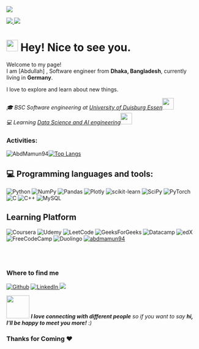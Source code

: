 ![](https://visitor-badge.glitch.me/badge?page_id=AbdMamun94.AbdMamun94) </a>

  <a href="https://github.com/AbdMamun94?tab=repositories"><img src="https://badges.pufler.dev/repos/AbdMamun94?style=flat-square&color=black&logo=github">
   <a href="https://github.com/AbdMamun94"><img src="https://img.shields.io/github/followers/AbdMamun94?style=social"></a>
</p>

<h1><img src="https://emojis.slackmojis.com/emojis/images/1531849430/4246/blob-sunglasses.gif?1531849430" width="30"/> Hey! Nice to see you.</h1>



<p>Welcome to my page! </br> I am [Abdullah] , Software engineer from <b>Dhaka, Bangladesh</b>, currently living in  <b> Germany</b>.</p>

I love to explore and learn about new things.</p>



<p><em>🎓 BSC Software engineering at <a href="http://www.unb.br"> University of Duisburg Essen</a><img src="https://media.giphy.com/media/fYSnHlufseco8Fh93Z/giphy.gif" width="30"></br>💻 Learning <a href="https://www.thoughtworks.com">Data Science and AI engineering</a /a><img src="https://media.giphy.com/media/WUlplcMpOCEmTGBtBW/giphy.gif" width="30"> 
</em></p>




### Activities:

<img src="https://github-readme-stats.vercel.app/api?username=AbdMamun94&show_icons=true&theme=great-gatsby" alt="AbdMamun94" />[![Top Langs](https://github-readme-stats.vercel.app/api/top-langs/?username=AbdMamun94&layout=compact)](https://github.com/anuraghazra/github-readme-stats)





## :computer: Programming languages and tools: 

![Python](https://img.shields.io/badge/python-3670A0?style=for-the-badge&logo=python&logoColor=ffdd54)
![NumPy](https://img.shields.io/badge/numpy-%23013243.svg?style=for-the-badge&logo=numpy&logoColor=white)
![Pandas](https://img.shields.io/badge/pandas-%23150458.svg?style=for-the-badge&logo=pandas&logoColor=white)
![Plotly](https://img.shields.io/badge/Plotly-%233F4F75.svg?style=for-the-badge&logo=plotly&logoColor=white)
![scikit-learn](https://img.shields.io/badge/scikit--learn-%23F7931E.svg?style=for-the-badge&logo=scikit-learn&logoColor=white)
![SciPy](https://img.shields.io/badge/SciPy-%230C55A5.svg?style=for-the-badge&logo=scipy&logoColor=%white)
![PyTorch](https://img.shields.io/badge/PyTorch-%23EE4C2C.svg?style=for-the-badge&logo=PyTorch&logoColor=white)
![C](https://img.shields.io/badge/c-%2300599C.svg?style=for-the-badge&logo=c&logoColor=white)
![C++](https://img.shields.io/badge/c++-%2300599C.svg?style=for-the-badge&logo=c%2B%2B&logoColor=white)
![MySQL](https://img.shields.io/badge/mysql-%2300f.svg?style=for-the-badge&logo=mysql&logoColor=white)



## Learning Platform

![Coursera](https://img.shields.io/badge/Coursera-%230056D2.svg?style=for-the-badge&logo=Coursera&logoColor=white)
![Udemy](https://img.shields.io/badge/Udemy-A435F0?style=for-the-badge&logo=Udemy&logoColor=white)
![LeetCode](https://img.shields.io/badge/LeetCode-000000?style=for-the-badge&logo=LeetCode&logoColor=#d16c06)
![GeeksForGeeks](https://img.shields.io/badge/GeeksforGeeks-gray?style=for-the-badge&logo=geeksforgeeks&logoColor=35914c)
![Datacamp](https://img.shields.io/badge/Datacamp-05192D?style=for-the-badge&logo=datacamp&logoColor=03E860)
![edX](https://img.shields.io/badge/edX-%2302262B.svg?style=for-the-badge&logo=edX&logoColor=white)
![FreeCodeCamp](https://img.shields.io/badge/Freecodecamp-%23123.svg?&style=for-the-badge&logo=freecodecamp&logoColor=green)
![Duolingo](https://img.shields.io/badge/Duolingo-%234DC730.svg?style=for-the-badge&logo=Duolingo&logoColor=white)
 <a href="https://kaggle.com/abdmamun94" target="blank"><img src="https://img.shields.io/badge/KAGGLE-20BEFF?&style=for-the-badge&logo=kaggle&logoColor=white" alt="abdmamun94"  /></a>

<br />
<br />

<h3>Where to find me</h3>
<p><a href="https://github.com/AbdMamun94" target="_blank"><img alt="Github" src="https://img.shields.io/badge/GitHub-%2312100E.svg?&style=for-the-badge&logo=Github&logoColor=white" /></a> <a href="https://www.linkedin.com/in/abdullah-al-mamun-9661b6211" target="_blank"><img alt="LinkedIn" src="https://img.shields.io/badge/linkedin-%230077B5.svg?&style=for-the-badge&logo=linkedin&logoColor=white" />
  <a href="mailto:abdmamun199406@gmail.com?subject=Olá%20Bruno%20Tacca"><img src="https://img.shields.io/badge/gmail-%23D14836.svg?&style=for-the-badge&logo=gmail&logoColor=white" /></a>&nbsp;&nbsp;&nbsp;&nbsp;
 
</p>

   
  

<img src="https://media.giphy.com/media/LnQjpWaON8nhr21vNW/giphy.gif" width="60"> <em><b>I love connecting with different people</b> so if you want to say <b>hi, I'll be happy to meet you more!</b> :)</em>
### Thanks for Coming ❤️ 




